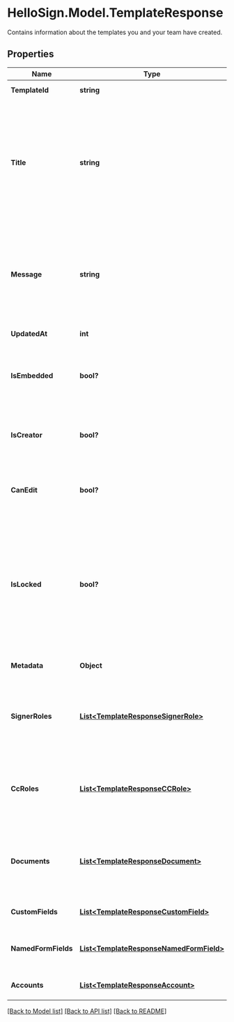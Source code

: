 # HelloSign.Model.TemplateResponse
Contains information about the templates you and your team have created.

## Properties

Name | Type | Description | Notes
------------ | ------------- | ------------- | -------------
**TemplateId** | **string** |  The id of the Template.  | [optional] 
**Title** | **string** |  The title of the Template. This will also be the default subject of the message sent to signers when using this Template to send a SignatureRequest. This can be overridden when sending the SignatureRequest.  | [optional] 
**Message** | **string** |  The default message that will be sent to signers when using this Template to send a SignatureRequest. This can be overridden when sending the SignatureRequest.  | [optional] 
**UpdatedAt** | **int** |  Time the template was last updated.  | [optional] 
**IsEmbedded** | **bool?** |  `true` if this template was created using an embedded flow, `false` if it was created on our website.  | [optional] 
**IsCreator** | **bool?** |  `true` if you are the owner of this template, `false` if it&#39;s been shared with you by a team member.  | [optional] 
**CanEdit** | **bool?** |  Indicates whether edit rights have been granted to you by the owner (always `true` if that&#39;s you).  | [optional] 
**IsLocked** | **bool?** |  Indicates whether the template is locked.  If `true`, then the template was created outside your quota and can only be used in `test_mode`.  If `false`, then the template is within your quota and can be used to create signature requests.  | [optional] 
**Metadata** | **Object** |  The metadata attached to the template.  | [optional] 
**SignerRoles** | [**List&lt;TemplateResponseSignerRole&gt;**](TemplateResponseSignerRole.md) |  An array of the designated signer roles that must be specified when sending a SignatureRequest using this Template.  | [optional] 
**CcRoles** | [**List&lt;TemplateResponseCCRole&gt;**](TemplateResponseCCRole.md) |  An array of the designated CC roles that must be specified when sending a SignatureRequest using this Template.  | [optional] 
**Documents** | [**List&lt;TemplateResponseDocument&gt;**](TemplateResponseDocument.md) |  An array describing each document associated with this Template. Includes form field data for each document.  | [optional] 
**CustomFields** | [**List&lt;TemplateResponseCustomField&gt;**](TemplateResponseCustomField.md) |  An array of Custom Field objects.  | [optional] 
**NamedFormFields** | [**List&lt;TemplateResponseNamedFormField&gt;**](TemplateResponseNamedFormField.md) |  Deprecated. Use `form_fields` inside the [documents](https://developers.hellosign.com/api/reference/operation/templateGet/#!c&#x3D;200&amp;path&#x3D;template/documents&amp;t&#x3D;response) array instead.  | [optional] 
**Accounts** | [**List&lt;TemplateResponseAccount&gt;**](TemplateResponseAccount.md) |  An array of the Accounts that can use this Template.  | [optional] 

[[Back to Model list]](../README.md#documentation-for-models) [[Back to API list]](../README.md#documentation-for-api-endpoints) [[Back to README]](../README.md)

